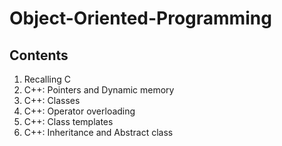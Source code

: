# Object-Oriented-Programming

## Contents

1. Recalling C
2. C++: Pointers and Dynamic memory
3. C++: Classes
4. C++: Operator overloading
5. C++: Class templates
6. C++: Inheritance and Abstract class